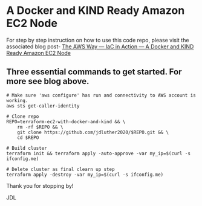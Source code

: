 # A Docker and KIND Ready Amazon EC2 Node
For step by step instruction on how to use this code repo, please visit the associated blog post- [The AWS Way — IaC in Action — A Docker and KIND Ready Amazon EC2 Node](https://medium.com/the-aws-way/the-aws-way-iac-in-action-a-docker-and-kind-ready-amazon-ec2-node-a0e2d907f9ec)

##  Three essential commands to get started. For more see blog above.
```
# Make sure 'aws configure' has run and connectivity to AWS account is working.
aws sts get-caller-identity

# Clone repo
REPO=terraform-ec2-with-docker-and-kind && \
    rm -rf $REPO && \
    git clone https://github.com/jdluther2020/$REPO.git && \
    cd $REPO

# Build cluster
terraform init && terraform apply -auto-approve -var my_ip=$(curl -s ifconfig.me)

# Delete cluster as final clearn up step
terraform apply -destroy -var my_ip=$(curl -s ifconfig.me)
```

Thank you for stopping by!

JDL
